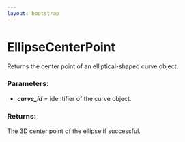 ```yaml
---
layout: bootstrap
---
```


# EllipseCenterPoint

Returns the center point of an elliptical-shaped curve object.
          

### Parameters:

- ***curve_id*** = identifier of the curve object.    
        

### Returns:


The 3D center point of the ellipse if successful.
        


